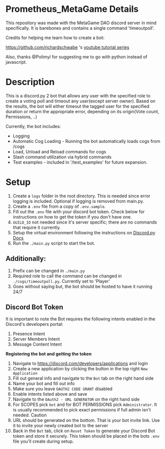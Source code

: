 # Prometheus_MetaGame Details

This repository was made with the MetaGame DAO discord server in mind specifically. It is barebones and contains a single command 'timeoutpoll'. 

Credits for helping me learn how to create a bot:

https://github.com/richardschwabe 's [youtube tutorial series](https://www.youtube.com/playlist?list=PLESMQx4LeD3N0-KKPPDaToZhBsom2E_Ju)

Also, thanks @Polimyl for suggesting me to go with python instead of javascript. 

# Description
This is a discord.py 2 bot that allows any user with the specified role to create a voting poll and timeout any user(except server owner). Based on the results, the bot will either timeout the tagged user for the specified duration or return the appropriate error, depending on its origin(Vote count, Permissions, ..)

Currently, the bot includes:
- Logging 
- Automatic Cog Loading - Running the bot automatically loads cogs from /cogs
- Load, Unload and Reload commands for cogs
- Slash command utilization via hybrid commands
- Test examples - included in '/test_examples' for future expansion. 

# Setup
1. Create a ```logs``` folder in the root directory. This is needed since error logging is included. Optional if logging is removed from main.py. 
2. Create a ```.env``` file from a copy of ```.env.sample```.
3. Fill out the ```.env``` file with your discord bot token. Check below for instructions on how to get the token if you don't have one.
4. ```GUILD_ID``` not needed since it's server specific; there are no commands that require it currently.
5. Setup the virtual environment following the instructions on [Discord.py Docs](https://discordpy.readthedocs.io/en/stable/intro.html)
6. Run the ```./main.py``` script to start the bot.

## Additionally:

1. Prefix can be changed in ```./main.py```
2. Required role to call the command can be changed in ```./cogs/timeoutpoll.py```. Currently set to 'Player'
3. Goes without saying but, the bot should be hosted to have it running 24/7

## Discord Bot Token 

It is important to note the Bot requires the following intents enabled in the Discord's developers portal:

1. Presence Intent
2. Server Members Intent
3. Message Content Intent

**Registering the bot and getting the token**

1. Navigate to https://discord.com/developers/applications and login
2. Create a new application by clicking the button in the top right ```New Application```
3. Fill out general info and navigate to the ```Bot``` tab on the right hand side
4. Name your bot and fill out info
5. Make sure you leave ```OAUTH2 CODE GRANT``` disabled
6. Enable intents listed above and save
7. Navigate to the ```OAuth2 - URL GENERATOR``` on the right hand side
8. For SCOPES pick ```bot``` and for BOT PERMISSIONS pick ```Administrator```. It is usually recommended to pick exact permissions if full admin isn't needed. Caution 
9. URL should be generated on the bottom. That is your bot invite link. Use it to invite your newly created bot to the server
10. Back in the ```Bot``` tab, click on ```Reset Token``` to generate your Discord Bot token and store it securely. This token should be placed in the bots ```.env``` file you'll create during setup.